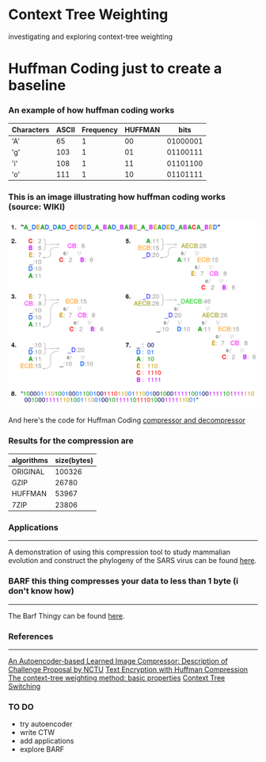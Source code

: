 # Context Tree Weighting
investigating and exploring context-tree weighting

# Huffman Coding just to create a baseline

### An example of how huffman coding works 

Characters | ASCII | Frequency | HUFFMAN | bits
-----------|-------|-----------|---------|-----
'A' | 65 | 1 | 00 | 01000001 
'g' | 103 | 1 | 01 | 01100111 
'i' | 108 | 1 | 11 | 01101100 
'o' | 111 | 1 | 10 | 01101111 

### This is an image illustrating how huffman coding works (source: WIKI)
![huffman coding](/img/huffman.png)

And here's the code for Huffman Coding [compressor and decompressor](/huffman)

### Results for the compression are 
algorithms | size(bytes)
-----------|-------------
ORIGINAL | 100326
GZIP | 26780
HUFFMAN | 53967
7ZIP | 23806


### Applications
---
A demonstration of using this compression tool to study mammalian evolution and construct the phylogeny of the SARS virus can be found [here](https://docs.google.com/presentation/d/1LUbo-6mLpYTwcELOLlRR4ohku9j2kCiQj_2sYPh0uWA/edit#slide=id.p).

### BARF this thing compresses your data to less than 1 byte (i don't know how)
---
The Barf Thingy can be found [here](http://mattmahoney.net/dc/barf.html).

### References
---
[An Autoencoder-based Learned Image Compressor: Description of Challenge Proposal by NCTU](https://arxiv.org/pdf/1902.07385.pdf)
[Text Encryption with Huffman Compression](https://citeseerx.ist.psu.edu/viewdoc/download?doi=10.1.1.258.8140&rep=rep1&type=pdf)
[The context-tree weighting method: basic properties](https://citeseerx.ist.psu.edu/viewdoc/download?doi=10.1.1.14.352&rep=rep1&type=pdf)
[Context Tree Switching](https://arxiv.org/pdf/1111.3182.pdf)

### TO DO
* try autoencoder
* write CTW
* add applications
* explore BARF

